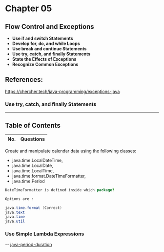 # Chapter 05

 ## Flow Control and Exceptions
- **Use if and switch Statements**
- **Develop for, do, and while Loops**
- **Use break and continue Statements**
- **Use try, catch, and finally Statements**
- **State the Effects of Exceptions**
- **Recognize Common Exceptions**

## References:
https://chercher.tech/java-programming/exceptions-java
### Use try, catch, and finally Statements
---
## Table of Contents
| No. | Questions |
| --- | --------------------------- |

Create and manipulate calendar data using the following classes: 
- java.time.LocalDateTime,
- java.time.LocalDate, 
- java.time.LocalTime, 
- java.time.format.DateTimeFormatter, 
- java.time.Period

```java
DateTimeFormatter is defined inside which package?

Options are :

java.time.format (Correct)
java.text
java.time
java.util
```
### Use Simple Lambda Expressions
--
[java-period-duration](https://www.baeldung.com/java-period-duration)
